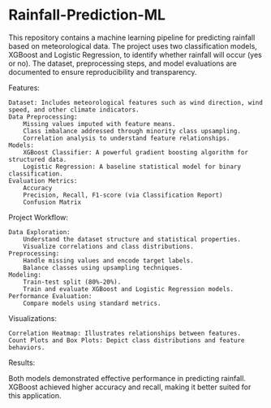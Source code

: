 # Rainfall-Prediction-ML
This repository contains a machine learning pipeline for predicting rainfall based on meteorological data. The project uses two classification models, XGBoost and Logistic Regression, to identify whether rainfall will occur (yes or no). The dataset, preprocessing steps, and model evaluations are documented to ensure reproducibility and transparency.

Features:

    Dataset: Includes meteorological features such as wind direction, wind speed, and other climate indicators.
    Data Preprocessing:
        Missing values imputed with feature means.
        Class imbalance addressed through minority class upsampling.
        Correlation analysis to understand feature relationships.
    Models:
        XGBoost Classifier: A powerful gradient boosting algorithm for structured data.
        Logistic Regression: A baseline statistical model for binary classification.
    Evaluation Metrics:
        Accuracy
        Precision, Recall, F1-score (via Classification Report)
        Confusion Matrix

Project Workflow:

    Data Exploration:
        Understand the dataset structure and statistical properties.
        Visualize correlations and class distributions.
    Preprocessing:
        Handle missing values and encode target labels.
        Balance classes using upsampling techniques.
    Modeling:
        Train-test split (80%-20%).
        Train and evaluate XGBoost and Logistic Regression models.
    Performance Evaluation:
        Compare models using standard metrics.

Visualizations:

    Correlation Heatmap: Illustrates relationships between features.
    Count Plots and Box Plots: Depict class distributions and feature behaviors.

Results:

Both models demonstrated effective performance in predicting rainfall. XGBoost achieved higher accuracy and recall, making it better suited for this application.
